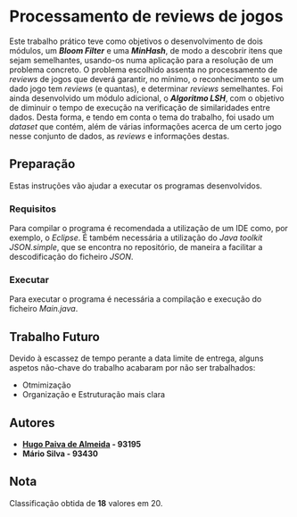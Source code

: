 
# Processamento de reviews de jogos

Este trabalho prático teve como objetivos o desenvolvimento de dois módulos, um ***Bloom Filter*** e uma ***MinHash***, de modo a descobrir itens que sejam semelhantes, usando-os numa aplicação para a resolução de um problema concreto. O problema escolhido assenta no processamento de *reviews* de jogos que deverá garantir, no mínimo, o reconhecimento se um dado jogo tem *reviews* (e quantas), e determinar *reviews* semelhantes. Foi ainda desenvolvido um módulo adicional, o ***Algoritmo LSH***, com o objetivo de diminuir o tempo de execução na verificação de similaridades entre dados. Desta forma, e tendo em conta o tema do trabalho, foi usado um *dataset* que contém, além de várias informações acerca de um certo jogo nesse conjunto de dados, as *reviews* e informações destas.

##  Preparação
Estas instruções vão ajudar a executar os programas desenvolvidos.

### Requisitos
Para compilar o programa é recomendada a utilização de um IDE como, por exemplo, o *Eclipse*. É também necessária a utilização do *Java toolkit* *JSON.simple*, que se encontra no repositório, de maneira a facilitar a descodificação do ficheiro *JSON*. 

### Executar
Para executar o programa é necessária a compilação e execução do ficheiro *Main.java*.

## Trabalho Futuro

Devido à escassez de tempo perante a data limite de entrega, alguns aspetos não-chave do trabalho acabaram por não ser trabalhados:

- Otmimização 
- Organização e Estruturação mais clara


## Autores

 - **[Hugo Paiva de Almeida](https://github.com/hugofpaiva) - 93195**
 - **Mário Silva - 93430**
 
 ## Nota
Classificação obtida de **18** valores em 20.





